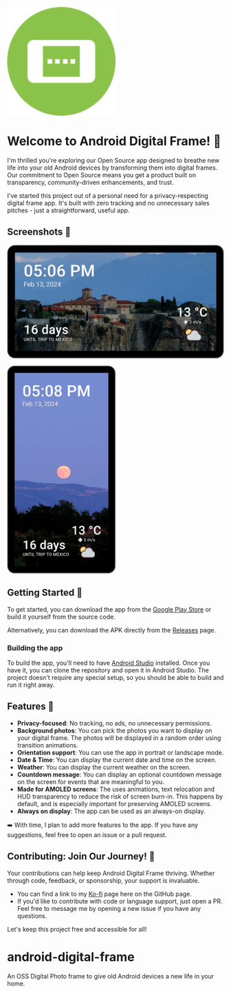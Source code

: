 <img src="https://github.com/pedronveloso/android-digital-frame/blob/main/icon-192.png" width=50%>

# Welcome to Android Digital Frame! 🎉

I'm thrilled you're exploring our Open Source app designed to breathe new life into your old Android devices by transforming them into digital frames. 
Our commitment to Open Source means you get a product built on transparency, community-driven enhancements, and trust.

I've started this project out of a personal need for a privacy-respecting digital frame app. It's built with zero tracking and no unnecessary sales pitches  - just a straightforward, useful app.

## Screenshots 📸

![Screenshot 1](screens/horizontal-1.jpg)

<img src="https://github.com/pedronveloso/android-digital-frame/raw/main/screens/vertical-1.jpg" width=50%>

## Getting Started 🚀

To get started, you can download the app from the [Google Play Store](https://play.google.com/store/apps/details?id=com.pedronveloso.androiddigitalframe) or build it yourself from the source code.

Alternatively, you can download the APK directly from the [Releases](https://github.com/pedronveloso/android-digital-frame/releases) page.

### Building the app

To build the app, you'll need to have [Android Studio](https://developer.android.com/studio) installed. Once you have it, you can clone the repository and open it in Android Studio.
The project doesn't require any special setup, so you should be able to build and run it right away. 

## Features 🍰

 - **Privacy-focused**: No tracking, no ads, no unnecessary permissions.
 - **Background photos**: You can pick the photos you want to display on your digital frame. The photos will be displayed in a random order using transition animations.
 - **Orientation support**: You can use the app in portrait or landscape mode.
 - **Date & Time**: You can display the current date and time on the screen.
 - **Weather**: You can display the current weather on the screen.
 - **Countdown message**: You can display an optional countdown message on the screen for events that are meaningful to you.
 - **Made for AMOLED screens**: The uses animations, text relocation and HUD transparency to reduce the risk of screen burn-in. This happens by default, and is especially important for preserving AMOLED screens.
 - **Always on display**: The app can be used as an always-on display.

➡️ With time, I plan to add more features to the app. If you have any suggestions, feel free to open an issue or a pull request.

## Contributing: Join Our Journey! 🌟


Your contributions can help keep Android Digital Frame thriving. Whether through code, feedback, or sponsorship, your support is invaluable.

 - You can find a link to my [Ko-fi](https://ko-fi.com/pedronveloso) page here on the GitHub page.
 - If you'd like to contribute with code or language support, just open a PR. Feel free to message me by opening a new issue if you have any questions.

Let's keep this project free and accessible for all!


# android-digital-frame

An OSS Digital Photo frame to give old Android devices a new life in your home.
